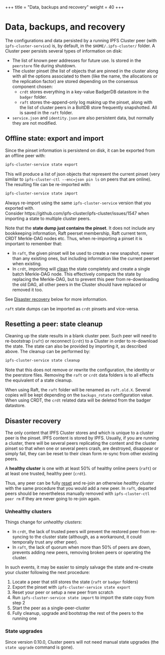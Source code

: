 +++
title = "Data, backups and recovery"
weight = 40
+++

# Data, backups, and recovery

The configurations and data persisted by a running IPFS Cluster peer (with `ipfs-cluster-service`) is, by default, in the `$HOME/.ipfs-cluster/` folder. A Cluster peer persists several types of information on disk:

* The list of known peer addresses for future use. Is stored in the `peerstore` file during shutdown.
* The cluster pinset (the list of objects that are pinned in the cluster along with all the options associated to them (like the name, the allocations or the replication factor) are stored depending on the consensus component chosen:
  * `crdt` stores everything in a key-value BadgerDB datastore in the `badger` folder.
  * `raft` stores the-append-only log making up the pinset, along with the list of cluster peers in a BoltDB store frequently snapshotted. All is saved in the `raft` folder.
* `service.json` and `identity.json` are also persistent data, but normally they are not modified.

## Offline state: export and import

Since the pinset information is persistend on disk, it can be exported from an offline peer with:

```bash
ipfs-cluster-service state export
```

This will produce a list of json objects that represent the current pinset (very similar to `ipfs-cluster-ctl --enc=json pin ls` on peers that are online). The resulting file can be re-imported with:

```sh
ipfs-cluster-service state import
```

<div class="tipbox warning">Always re-import using the same <code>ipfs-cluster-service</code> version that you exported with.</div>

<div class="tipbox warning">Consider https://github.com/ipfs-cluster/ipfs-cluster/issues/1547 when importing a state to multiple cluster peers.</div>

Note that the **state dump just contains the pinset**. It does not include any bookkeeping information, Raft peerset membership, Raft current term, CRDT Merkle-DAG nodes etc. Thus, when re-importing a pinset it is important to remember that:

  * In `raft`, the given pinset will be used to create a new snapshot, newer than any existing ones, but including information like the current peerset when existing.
  * In `crdt`, importing will [clean](#resetting-a-peer-state-cleanup) the state completely and create a single batch Merkle-DAG node. This effectively compacts the state by replacing the Merkle-DAG, but to prevent this peer from re-downloading the old DAG, all other peers in the Cluster should have replaced or removed it too.

See [Disaster recovery](#disaster-recovery) below for more information.

<div class="tipbox tip"> <code>raft</code> state dumps can be imported as <code>crdt</code> pinsets and vice-versa.</div>

## Resetting a peer: state cleanup

Cleaning up the state results in a blank cluster peer. Such peer will need to re-bootstrap (`raft`) or reconnect (`crdt`) to a Cluster in order to re-download the state. The state can also be provided by importing it, as described above. The cleanup can be performed by:

```sh
ipfs-cluster-service state cleanup
```

Note that this does not remove or rewrite the configuration, the identity or the peerstore files. Removing the `raft` or `crdt` data folders is to all effects the equivalent of a state cleanup.

When using Raft, the `raft` folder will be renamed as `raft.old.X`. Several copies will be kept depending on the `backups_rotate` configuration value. When using CRDT, the `crdt` related data will be deleted from the badger datastore.

## Disaster recovery

The only content that IPFS Cluster stores and which is unique to a cluster peer is the pinset. IPFS content is stored by IPFS. Usually, if you are running a cluster, there will be several peers replicating the content and the cluster pinset so that when one or several peers crash, are destroyed, disappear or simply fail, they can be reset to their clean form re-sync from other existing peers.

<div class="tipbox tip">A <b>healthy cluster</b> is one with at least 50% of healthy online peers (<code>raft</code>) or at least one trusted, healthy peer (<code>crdt</code>).</div>

Thus, any peer can be fully [reset](#resetting-a-peer-state-cleanup) and re-join an otherwise *healthy cluster* with the same procedure that you would add a new peer. In `raft`, departed peers should be nevertheless manually removed with `ipfs-cluster-ctl peer rm` if they are never going to re-join again.

### Unhealthy clusters

Things change for *unhealthy clusters*:

* In `crdt`, the lack of trusted peers will prevent the restored peer from re-syncing to the cluster state (although, as a workaround, it could temporally trust any other peer).
* In `raft`, the lack of quorum when more than 50% of peers are down, prevents adding new peers, removing broken peers or operating the cluster.

In such events, it may be easier to simply salvage the state and re-create your cluster following the next procedure:

  1. Locate a peer that still stores the state (`raft` or `badger` folders)
  2. Export the pinset with `ipfs-cluster-service state export`
  3. Reset your peer or setup a new peer from scratch
  4. Run `ipfs-cluster-service state import` to import the state copy from step 2
  7. Start the peer as a single-peer-cluster
  8. Fully cleanup, upgrade and bootstrap the rest of the peers to the running one

### State upgrades

Since version 0.10.0, Cluster peers will not need manual state upgrades (the `state upgrade` command is gone).
